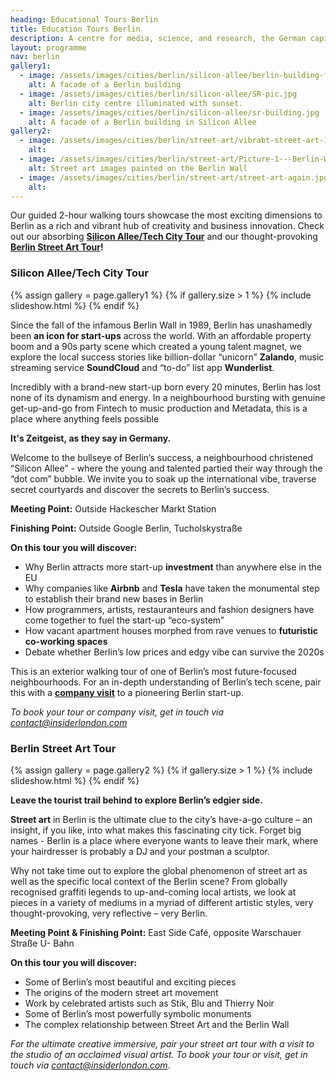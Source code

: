 ```yaml
---
heading: Educational Tours Berlin
title: Education Tours Berlin
description: A centre for media, science, and research, the German capital maintains its status as the technology hub for Europe. We present Berlin in all its glory with our exclusive range of education tours and company visits.
layout: programme
nav: berlin
gallery1:
  - image: /assets/images/cities/berlin/silicon-allee/berlin-building-facade.jpg
    alt: A facade of a Berlin building
  - image: /assets/images/cities/berlin/silicon-allee/SR-pic.jpg
    alt: Berlin city centre illuminated with sunset.
  - image: /assets/images/cities/berlin/silicon-allee/sr-building.jpg
    alt: A facade of a Berlin building in Silicon Allee
gallery2:
  - image: /assets/images/cities/berlin/street-art/vibrabt-street-art-1.jpg
    alt:
  - image: /assets/images/cities/berlin/street-art/Picture-1---Berlin-Wall-Street-Art-History-Student-Corporate-Study-Trip-Programme.jpg
    alt: Street art images painted on the Berlin Wall
  - image: /assets/images/cities/berlin/street-art/street-art-again.jpg
    alt:
---
```


Our guided 2-hour walking tours showcase the most exciting dimensions to Berlin as a rich and vibrant hub of creativity and business innovation. Check out our absorbing **[Silicon Allee/Tech City Tour](#silicon-alleetech-city-tour)** and our thought-provoking **[Berlin Street Art Tour](#berlin-street-art-tour)!**

### Silicon Allee/Tech City Tour

{% assign gallery = page.gallery1 %}
{% if gallery.size > 1 %}
  {% include slideshow.html %}
{% endif %}

Since the fall of the infamous Berlin Wall in 1989, Berlin has unashamedly been **an icon for start-ups** across the world. With an affordable property boom and a 90s party scene which created a young talent magnet, we explore the local success stories like billion-dollar “unicorn” **Zalando**, music streaming service **SoundCloud** and “to-do” list app **Wunderlist**.

Incredibly with a brand-new start-up born every 20 minutes, Berlin has lost none of its dynamism and energy. In a neighbourhood bursting with genuine get-up-and-go from Fintech to music production and Metadata, this is a place where anything feels possible

**It's Zeitgeist, as they say in Germany.** 

Welcome to the bullseye of Berlin’s success, a neighbourhood christened “Silicon Allee” - where the young and talented partied their way through the “dot com” bubble. We invite you to soak up the international vibe, traverse secret courtyards and discover the secrets to Berlin’s success.

**Meeting Point:** Outside Hackescher Markt Station

**Finishing Point:** Outside Google Berlin, Tucholskystraße

**On this tour you will discover:**

* Why Berlin attracts more start-up **investment** than anywhere else in the EU 
* Why companies like **Airbnb** and **Tesla** have taken the monumental step to establish their brand new bases in Berlin 
* How programmers, artists, restauranteurs and fashion designers have come together to fuel the start-up “eco-system” 
* How vacant apartment houses morphed from rave venues to **futuristic co-working spaces**
* Debate whether Berlin’s low prices and edgy vibe can survive the 2020s

This is an exterior walking tour of one of Berlin’s most future-focused neighbourhoods. For an in-depth understanding of Berlin’s tech scene, pair this with a **[company visit](/europe/berlin/company-visits)** to a pioneering Berlin start-up. 

_To book your tour or company visit, get in touch via [contact@insiderlondon.com](mailto:contact@insiderlondon.com)_

### Berlin Street Art Tour

{% assign gallery = page.gallery2 %}
{% if gallery.size > 1 %}
  {% include slideshow.html %}
{% endif %}

**Leave the tourist trail behind to explore Berlin’s edgier side.**

**Street art** in Berlin is the ultimate clue to the city’s have-a-go culture – an insight, if you like, into what makes this fascinating city tick. Forget big names - Berlin is a place where everyone wants to leave their mark, where your hairdresser is probably a DJ and your postman a sculptor.

Why not take time out to explore the global phenomenon of street art as well as the specific local context of the Berlin scene? From globally recognised graffiti legends to up-and-coming local artists, we look at pieces in a variety of mediums in a myriad of different artistic styles, very thought-provoking, very reflective – very Berlin.

**Meeting Point & Finishing Point:** East Side Café, opposite Warschauer Straße U- Bahn

**On this tour you will discover:**

* Some of Berlin’s most beautiful and exciting pieces
* The origins of the modern street art movement
* Work by celebrated artists such as Stik, Blu and Thierry Noir
* Some of Berlin’s most powerfully symbolic monuments
* The complex relationship between Street Art and the Berlin Wall

_For the ultimate creative immersive, pair your street art tour with a visit to the studio of an acclaimed visual artist. To book your tour or visit, get in touch via [contact@insiderlondon.com](mailto:contact@insiderlondon.com)_.
